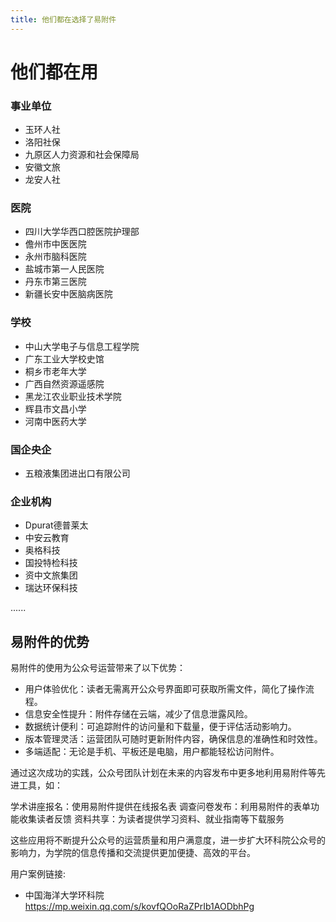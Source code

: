 ```yaml
---
title: 他们都在选择了易附件
---
```



# 他们都在用


### 事业单位

- 玉环人社
- 洛阳社保
- 九原区人力资源和社会保障局
- 安徽文旅
- 龙安人社

### 医院

- 四川大学华西口腔医院护理部
- 儋州市中医医院
- 永州市脑科医院
- 盐城市第一人民医院
- 丹东市第三医院
- 新疆长安中医脑病医院

### 学校

- 中山大学电子与信息工程学院
- 广东工业大学校史馆
- 桐乡市老年大学
- 广西自然资源遥感院
- 黑龙江农业职业技术学院
- 辉县市文昌小学
- 河南中医药大学

### 国企央企

- 五粮液集团进出口有限公司

###  企业机构

- Dpurat德普莱太
- 中安云教育
- 奥格科技
- 国投特检科技
- 资中文旅集团
- 瑞达环保科技

......


## 易附件的优势

易附件的使用为公众号运营带来了以下优势：

- 用户体验优化：读者无需离开公众号界面即可获取所需文件，简化了操作流程。  
- 信息安全性提升：附件存储在云端，减少了信息泄露风险。  
- 数据统计便利：可追踪附件的访问量和下载量，便于评估活动影响力。  
- 版本管理灵活：运营团队可随时更新附件内容，确保信息的准确性和时效性。  
- 多端适配：无论是手机、平板还是电脑，用户都能轻松访问附件。  

通过这次成功的实践，公众号团队计划在未来的内容发布中更多地利用易附件等先进工具，如：

学术讲座报名：使用易附件提供在线报名表
调查问卷发布：利用易附件的表单功能收集读者反馈
资料共享：为读者提供学习资料、就业指南等下载服务

这些应用将不断提升公众号的运营质量和用户满意度，进一步扩大环科院公众号的影响力，为学院的信息传播和交流提供更加便捷、高效的平台。


用户案例链接:
- 中国海洋大学环科院 https://mp.weixin.qq.com/s/kovfQOoRaZPrIb1AODbhPg